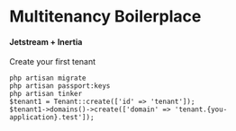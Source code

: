 # Multitenancy Boilerplace

#### Jetstream + Inertia

Create your first tenant
```
php artisan migrate
php artisan passport:keys
php artisan tinker
$tenant1 = Tenant::create(['id' => 'tenant']);
$tenant1->domains()->create(['domain' => 'tenant.{you-application}.test']);
```
